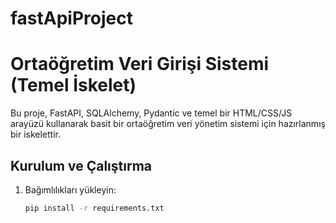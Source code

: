 # fastApiProject

# Ortaöğretim Veri Girişi Sistemi (Temel İskelet)

Bu proje, FastAPI, SQLAlchemy, Pydantic ve temel bir HTML/CSS/JS arayüzü kullanarak basit bir ortaöğretim veri yönetim sistemi için hazırlanmış bir iskelettir.

## Kurulum ve Çalıştırma

1. Bağımlılıkları yükleyin:
   ```bash
   pip install -r requirements.txt
   ```
